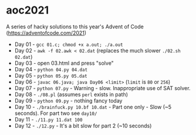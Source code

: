 # aoc2021
A series of hacky solutions to this year's Advent of Code (https://adventofcode.com/2021)

- Day 01 - `gcc 01.c; chmod +x a.out; ./a.out`
- Day 02 - `awk -f 02.awk < 02.dat` (replaces the much slower `./02.sh 02.dat`)
- Day 03 - open 03.html and press "solve"
- Day 04 - `python 04.py 04.dat`
- Day 05 - `python 05.py 05.dat`
- Day 06 - `javac 06.java; java Day06 <limit>` (`limit` is `80` or `256`)
- Day 07 - `python 07.py` - Warning - slow.  Inappropriate use of SAT solver.
- Day 08 - `./08.pl` (assumes `perl` exists in path)
- Day 09 - `python 09.py` - nothing fancy today
- Day 10 - `./brainfuck.py 10.bf 10.dat` - Part one only - Slow (~5 seconds).  For part two see `day10/`
- Day 11 - `./11.py 11.dat 100`
- Day 12 - `./12.py` - It's a bit slow for part 2 (~10 seconds)
